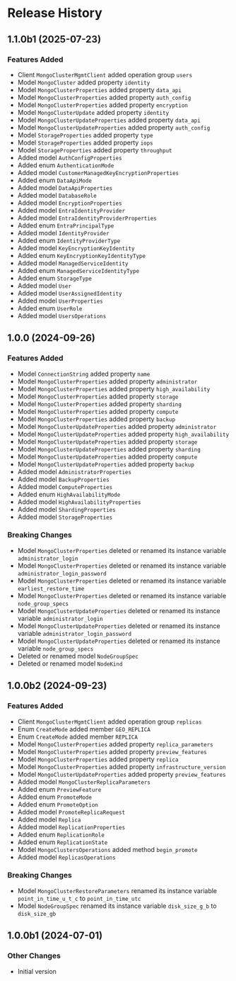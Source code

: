 # Release History

## 1.1.0b1 (2025-07-23)

### Features Added

  - Client `MongoClusterMgmtClient` added operation group `users`
  - Model `MongoCluster` added property `identity`
  - Model `MongoClusterProperties` added property `data_api`
  - Model `MongoClusterProperties` added property `auth_config`
  - Model `MongoClusterProperties` added property `encryption`
  - Model `MongoClusterUpdate` added property `identity`
  - Model `MongoClusterUpdateProperties` added property `data_api`
  - Model `MongoClusterUpdateProperties` added property `auth_config`
  - Model `StorageProperties` added property `type`
  - Model `StorageProperties` added property `iops`
  - Model `StorageProperties` added property `throughput`
  - Added model `AuthConfigProperties`
  - Added enum `AuthenticationMode`
  - Added model `CustomerManagedKeyEncryptionProperties`
  - Added enum `DataApiMode`
  - Added model `DataApiProperties`
  - Added model `DatabaseRole`
  - Added model `EncryptionProperties`
  - Added model `EntraIdentityProvider`
  - Added model `EntraIdentityProviderProperties`
  - Added enum `EntraPrincipalType`
  - Added model `IdentityProvider`
  - Added enum `IdentityProviderType`
  - Added model `KeyEncryptionKeyIdentity`
  - Added enum `KeyEncryptionKeyIdentityType`
  - Added model `ManagedServiceIdentity`
  - Added enum `ManagedServiceIdentityType`
  - Added enum `StorageType`
  - Added model `User`
  - Added model `UserAssignedIdentity`
  - Added model `UserProperties`
  - Added enum `UserRole`
  - Added model `UsersOperations`

## 1.0.0 (2024-09-26)

### Features Added

  - Model `ConnectionString` added property `name`
  - Model `MongoClusterProperties` added property `administrator`
  - Model `MongoClusterProperties` added property `high_availability`
  - Model `MongoClusterProperties` added property `storage`
  - Model `MongoClusterProperties` added property `sharding`
  - Model `MongoClusterProperties` added property `compute`
  - Model `MongoClusterProperties` added property `backup`
  - Model `MongoClusterUpdateProperties` added property `administrator`
  - Model `MongoClusterUpdateProperties` added property `high_availability`
  - Model `MongoClusterUpdateProperties` added property `storage`
  - Model `MongoClusterUpdateProperties` added property `sharding`
  - Model `MongoClusterUpdateProperties` added property `compute`
  - Model `MongoClusterUpdateProperties` added property `backup`
  - Added model `AdministratorProperties`
  - Added model `BackupProperties`
  - Added model `ComputeProperties`
  - Added enum `HighAvailabilityMode`
  - Added model `HighAvailabilityProperties`
  - Added model `ShardingProperties`
  - Added model `StorageProperties`

### Breaking Changes

  - Model `MongoClusterProperties` deleted or renamed its instance variable `administrator_login`
  - Model `MongoClusterProperties` deleted or renamed its instance variable `administrator_login_password`
  - Model `MongoClusterProperties` deleted or renamed its instance variable `earliest_restore_time`
  - Model `MongoClusterProperties` deleted or renamed its instance variable `node_group_specs`
  - Model `MongoClusterUpdateProperties` deleted or renamed its instance variable `administrator_login`
  - Model `MongoClusterUpdateProperties` deleted or renamed its instance variable `administrator_login_password`
  - Model `MongoClusterUpdateProperties` deleted or renamed its instance variable `node_group_specs`
  - Deleted or renamed model `NodeGroupSpec`
  - Deleted or renamed model `NodeKind`

## 1.0.0b2 (2024-09-23)

### Features Added

  - Client `MongoClusterMgmtClient` added operation group `replicas`
  - Enum `CreateMode` added member `GEO_REPLICA`
  - Enum `CreateMode` added member `REPLICA`
  - Model `MongoClusterProperties` added property `replica_parameters`
  - Model `MongoClusterProperties` added property `preview_features`
  - Model `MongoClusterProperties` added property `replica`
  - Model `MongoClusterProperties` added property `infrastructure_version`
  - Model `MongoClusterUpdateProperties` added property `preview_features`
  - Added model `MongoClusterReplicaParameters`
  - Added enum `PreviewFeature`
  - Added enum `PromoteMode`
  - Added enum `PromoteOption`
  - Added model `PromoteReplicaRequest`
  - Added model `Replica`
  - Added model `ReplicationProperties`
  - Added enum `ReplicationRole`
  - Added enum `ReplicationState`
  - Model `MongoClustersOperations` added method `begin_promote`
  - Added model `ReplicasOperations`

### Breaking Changes

  - Model `MongoClusterRestoreParameters` renamed its instance variable `point_in_time_u_t_c` to `point_in_time_utc`
  - Model `NodeGroupSpec` renamed its instance variable `disk_size_g_b` to `disk_size_gb`

## 1.0.0b1 (2024-07-01)

### Other Changes

  - Initial version
